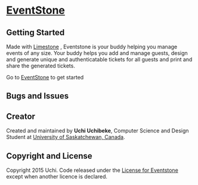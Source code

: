 # [EventStone](http://uchibeke.github.io/eventstone)

## Getting Started
Made with [Limestone](http://web.usask.ca/limestone/) , Eventstone is your buddy helping you manage events of any size. Your buddy helps you add and manage guests, design and generate unique and authenticatable tickets for all guests and print and share the generated tickets.  

Go to [EventStone](http://uchibeke.github.io/eventstone) to get started

## Bugs and Issues

## Creator

Created and maintained by **Uchi Uchibeke**, Computer Science and Design Student at [University of Saskatchewan, Canada](http://www.usask.ca/).

## Copyright and License

Copyright 2015 Uchi. Code released under the [License for Eventstone](http://www.binpress.com/license/view/l/9d1d5647c334348a9d72d20a8a55a791) except when another licence is declared.
